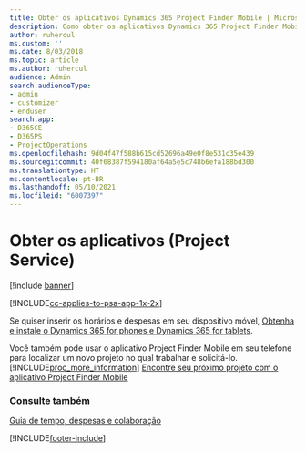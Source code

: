```yaml
---
title: Obter os aplicativos Dynamics 365 Project Finder Mobile | MicrosoftDocs
description: Como obter os aplicativos Dynamics 365 Project Finder Mobile
author: ruhercul
ms.custom: ''
ms.date: 8/03/2018
ms.topic: article
ms.author: ruhercul
audience: Admin
search.audienceType:
- admin
- customizer
- enduser
search.app:
- D365CE
- D365PS
- ProjectOperations
ms.openlocfilehash: 9d04f47f588b615cd52696a49e0f8e531c35e439
ms.sourcegitcommit: 40f68387f594180af64a5e5c748b6efa188bd300
ms.translationtype: HT
ms.contentlocale: pt-BR
ms.lasthandoff: 05/10/2021
ms.locfileid: "6007397"
---
```

# <a name="get-the-apps-project-service"></a>Obter os aplicativos (Project Service)

[!include [banner](../includes/psa-now-project-operations.md)]

[!INCLUDE[cc-applies-to-psa-app-1x-2x](../includes/cc-applies-to-psa-app-1x-2x.md)]

Se quiser inserir os horários e despesas em seu dispositivo móvel, [Obtenha e instale o Dynamics 365 for phones e Dynamics 365 for tablets](/dynamics365/mobile-app/dynamics-365-phones-tablets-users-guide).  
  
 Você também pode usar o aplicativo Project Finder Mobile em seu telefone para localizar um novo projeto no qual trabalhar e solicitá-lo. [!INCLUDE[proc_more_information](../includes/proc-more-information.md)] [Encontre seu próximo projeto com o aplicativo Project Finder Mobile](../psa/find-next-project-finder-mobile-app.md) 
  
### <a name="see-also"></a>Consulte também  
 [Guia de tempo, despesas e colaboração](../psa/time-expense-collaboration-guide.md)


[!INCLUDE[footer-include](../includes/footer-banner.md)]